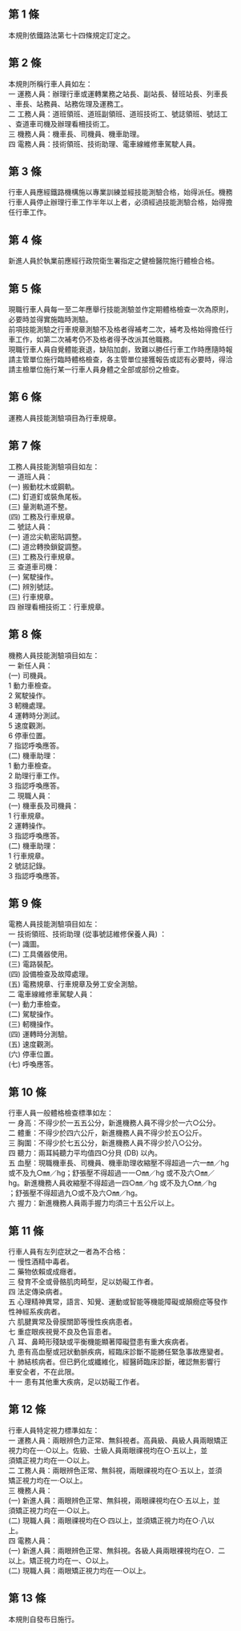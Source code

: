 第 1 條
-------
本規則依鐵路法第七十四條規定訂定之。

第 2 條
-------
本規則所稱行車人員如左：  
一  運務人員：辦理行車或運轉業務之站長、副站長、替班站長、列車長  
    、車長、站務員、站務佐理及運務工。  
二  工務人員：道班領班、道班副領班、道班技術工、號誌領班、號誌工  
    、查道車司機及辦理看柵技術工。  
三  機務人員：機車長、司機員、機車助理。  
四  電務人員：技術領班、技術助理、電車線維修車駕駛人員。

第 3 條
-------
行車人員應經鐵路機構施以專業訓練並經技能測驗合格，始得派任。機務  
行車人員停止辦理行車工作半年以上者，必須經過技能測驗合格，始得擔  
任行車工作。

第 4 條
-------
新進人員於執業前應經行政院衛生署指定之健檢醫院施行體檢合格。

第 5 條
-------
現職行車人員每一至二年應舉行技能測驗並作定期體格檢查一次為原則，  
必要時並得實施臨時測驗。  
前項技能測驗之行車規章測驗不及格者得補考二次，補考及格始得擔任行  
車工作，如第二次補考仍不及格者得予改派其他職務。  
現職行車人員自覺體能衰退，缺陷加劇，致難以勝任行車工作時應隨時報  
請主管單位施行臨時體格檢查，各主管單位接獲報告或認有必要時，得洽  
請主檢單位施行某一行車人員身體之全部或部份之檢查。

第 6 條
-------
運務人員技能測驗項目為行車規章。

第 7 條
-------
工務人員技能測驗項目如左：  
一  道班人員：  
 (一) 搬動枕木或鋼軌。  
 (二) 釘道釘或裝魚尾板。  
 (三) 量測軌道不整。  
 (四) 工務及行車規章。  
二  號誌人員：  
 (一) 道岔尖軌密貼調整。  
 (二) 道岔轉換鎖錠調整。  
 (三) 工務及行車規章。  
三  查道車司機：  
 (一) 駕駛操作。  
 (二) 辨別號誌。  
 (三) 行車規章。  
四  辦理看柵技術工：行車規章。

第 8 條
-------
機務人員技能測驗項目如左：  
一  新任人員：  
 (一) 司機員。  
      1 動力車檢查。  
      2 駕駛操作。  
      3 軔機處理。  
      4 運轉時分測試。  
      5 速度觀測。  
      6 停車位置。  
      7 指認呼喚應答。  
 (二) 機車助理：  
      1 動力車檢查。  
      2 助理行車工作。  
      3 指認呼喚應答。  
二  現職人員：  
 (一) 機車長及司機員：  
      1 行車規章。  
      2 運轉操作。  
      3 指認呼喚應答。  
 (二) 機車助理：  
      1 行車規章。  
      2 號誌記錄。  
      3 指認呼喚應答。

第 9 條
-------
電務人員技能測驗項目如左：  
一  技術領班、技術助理 (從事號誌維修保養人員) ：  
 (一) 識圖。  
 (二) 工具儀器使用。  
 (三) 電路裝配。  
 (四) 設備檢查及故障處理。  
 (五) 電務規章、行車規章及勞工安全測驗。  
二  電車線維修車駕駛人員：  
 (一) 動力車檢查。  
 (二) 駕駛操作。  
 (三) 軔機操作。  
 (四) 運轉時分測驗。  
 (五) 速度觀測。  
 (六) 停車位置。  
 (七) 呼喚應答。

第 10 條
--------
行車人員一般體格檢查標準如左：  
一  身高：不得少於一五五公分，新進機務人員不得少於一六○公分。  
二  體重：不得少於四六公斤，新進機務人員不得少於五○公斤。  
三  胸圍：不得少於七五公分，新進機務人員不得少於八○公分。  
四  聽力：兩耳純聽力平均值四○分貝 (DB) 以內。  
五  血壓：現職機車長、司機員、機車助理收縮壓不得超過一六一㎜／hg  
    或不及九○㎜／hg；舒張壓不得超過一一○㎜／hg  或不及六○㎜／  
    hg。新進機務人員收縮壓不得超過一四○㎜／hg  或不及九○㎜／hg  
    ；舒張壓不得超過九○或不及六○㎜／hg。  
六  握力：新進機務人員兩手握力均須三十五公斤以上。

第 11 條
--------
行車人員有左列症狀之一者為不合格：  
一  慢性酒精中毒者。  
二  藥物依賴或成癮者。  
三  發育不全或骨骼肌肉畸型，足以妨礙工作者。  
四  法定傳染病者。  
五  心理精神異常，語言、知覺、運動或智能等機能障礙或顛癇症等發作  
    性神經系疾病者。  
六  肌腱異常及骨膜關節等慢性疾病患者。  
七  重症眼疾視覺不良及色盲患者。  
八  耳、鼻畸形殘缺或平衡機能顯著障礙暨患有重大疾病者。  
九  患有高血壓或冠狀動脈疾病，經臨床診斷不能勝任緊急事故應變者。  
十  肺結核病者。但已鈣化或纖維化，經醫師臨床診斷，確認無影響行  
      車安全者，不在此限。  
十一  患有其他重大疾病，足以妨礙工作者。

第 12 條
--------
行車人員特定視力標準如左：  
一  運務人員：兩眼辨色力正常、無斜視者。高員級、員級人員兩眼矯正  
    視力均在一‧○以上。佐級、士級人員兩眼祼視均在○‧五以上，並  
    須矯正視力均在一‧○以上。  
二  工務人員：兩眼辨色正常、無斜視，兩眼祼視均在○‧五以上，並須  
    矯正視力均在一‧○以上。  
三  機務人員：  
 (一) 新進人員：兩眼辨色正常、無斜視，兩眼祼視均在○‧五以上，並  
      須矯正視力均在一‧○以上。  
 (二) 現職人員：兩眼祼視均在○‧四以上，並須矯正視力均在○‧八以  
      上。  
四  電務人員：  
 (一) 新進人員：兩眼辨色正常、無斜視。各級人員兩眼裸視均在○．二  
      以上。矯正視力均在一、○以上。  
 (二) 現職人員：兩眼矯正視力均在一‧○以上。

第 13 條
--------
本規則自發布日施行。

